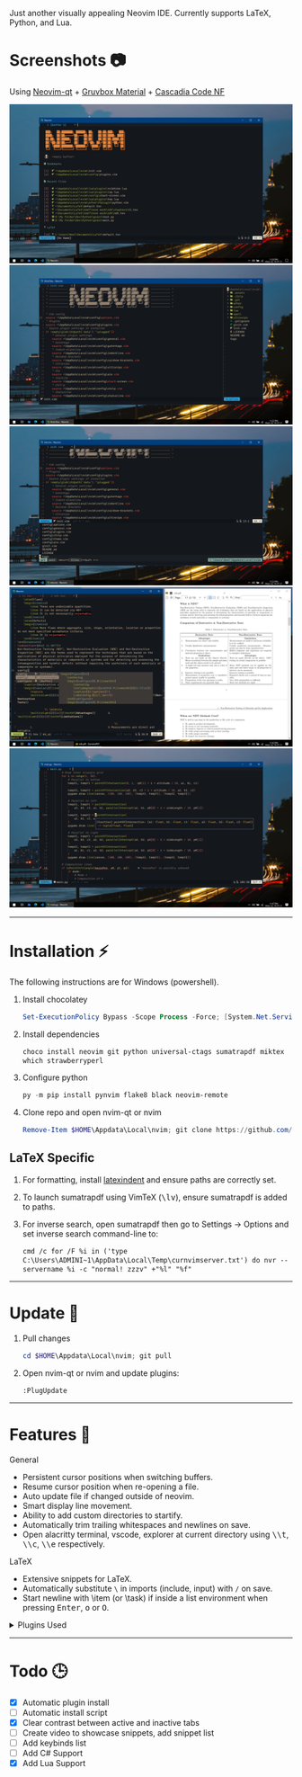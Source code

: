 Just another visually appealing Neovim IDE. Currently supports LaTeX, Python, and Lua.

# Screenshots 📷

Using [Neovim-qt](https://github.com/equalsraf/neovim-qt) + [Gruvbox Material](https://github.com/sainnhe/gruvbox-material) + [Cascadia Code NF](https://www.nerdfonts.com/font-downloads)

![start](.assets/start.png "Startify Start Screen")
![explorer](.assets/explorer.png "NvimTree File Explorer")
![navigation](.assets/finder.png "Ctrl-P Fuzzy Finder")
![tex](.assets/tex.png "LaTeX Preview")
![python](.assets/py.png "Python Preview")

---

# Installation ⚡

The following instructions are for Windows (powershell).

1. Install chocolatey

    ```powershell
    Set-ExecutionPolicy Bypass -Scope Process -Force; [System.Net.ServicePointManager]::SecurityProtocol = [System.Net.ServicePointManager]::SecurityProtocol -bor 3072; iex ((New-Object System.Net.WebClient).DownloadString('https://chocolatey.org/install.ps1'))
    ```

2. Install dependencies

    ```
    choco install neovim git python universal-ctags sumatrapdf miktex which strawberryperl
    ```

3. Configure python

    ```powershell
    py -m pip install pynvim flake8 black neovim-remote
    ```

4. Clone repo and open nvim-qt or nvim

    ```powershell
    Remove-Item $HOME\Appdata\Local\nvim; git clone https://github.com/Neelfrost/dotfiles.git $HOME\Appdata\Local\nvim
    ```

## LaTeX Specific

1. For formatting, install [latexindent](https://github.com/cmhughes/latexindent.pl) and ensure paths are correctly set.
2. To launch sumatrapdf using VimTeX (<kbd>\lv</kbd>), ensure sumatrapdf is added to paths.
3. For inverse search, open sumatrapdf then go to Settings -> Options and set inverse search command-line to:

    ```
    cmd /c for /F %i in ('type C:\Users\ADMINI~1\AppData\Local\Temp\curnvimserver.txt') do nvr --servername %i -c "normal! zzzv" +"%l" "%f"
    ```

---

# Update 🚀

1. Pull changes

    ```powershell
    cd $HOME\Appdata\Local\nvim; git pull
    ```

2. Open nvim-qt or nvim and update plugins:

    ```
    :PlugUpdate
    ```

---

# Features 📃

General

-   Persistent cursor positions when switching buffers.
-   Resume cursor position when re-opening a file.
-   Auto update file if changed outside of neovim.
-   Smart display line movement.
-   Ability to add custom directories to startify.
-   Automatically trim trailing whitespaces and newlines on save.
-   Open alacritty terminal, vscode, explorer at current directory using <kbd>\\\\t</kbd>, <kbd>\\\\c</kbd>, <kbd>\\\\e</kbd> respectively.

LaTeX

-   Extensive snippets for LaTeX.
-   Automatically substitute `\` in imports (include, input) with `/` on save.
-   Start newline with \item (or \task) if inside a list environment when pressing <kbd>Enter</kbd>, <kbd>o</kbd> or <kbd>O</kbd>.

<details>
<summary>Plugins Used</summary>

-   Buffer navigation: [barbar.nvim](https://github.com/romgrk/barbar.nvim)
-   Statusline: [lightline.vim](https://github.com/itchyny/lightline.vim)
-   Start screen: [vim-startify](https://github.com/mhinz/vim-startify)
-   File navigation: [nvim-tree.lua](https://github.com/kyazdani42/nvim-tree.lua)
-   Fuzzy file search: [ctrlp.vim](https://github.com/ctrlpvim/ctrlp.vim)
-   Icons for NvimTree, Startify, bufferline/statusline: [nvim-web-devicons](https://github.com/kyazdani42/nvim-web-devicons), [vim-devicons](https://github.com/ryanoasis/vim-devicons)
-   Syntax highlighting: [vim-polyglot](https://github.com/sheerun/vim-polyglot)
-   Completion: [nvim-compe](https://github.com/hrsh7th/nvim-compe)
-   Language server client: [nvim-lspconfig](https://github.com/neovim/nvim-lspconfig)
-   Cleaner lsp actions: [lspsaga.nvim](https://github.com/glepnir/lspsaga.nvim)
-   Python support: [pyright](https://github.com/microsoft/pyright)
-   Lua support: [sumneko_lua](https://github.com/sumneko/lua-language-server)
-   LaTeX support: [vimtex](https://github.com/lervag/vimtex)
-   Syntax checking and formatting: [ale](https://github.com/dense-analysis/ale)
-   Indent lines: [indent-blankline.nvim](https://github.com/lukas-reineke/indent-blankline.nvim)
-   Auto pair brackets: [auto-pairs](https://github.com/jiangmiao/auto-pairs)
-   Colored matching brackets: [rainbow](https://github.com/luochen1990/rainbow)
-   Python formatter: [black](https://github.com/psf/black)
-   Run commands asynchronously: [asyncrun.vim](https://github.com/skywind3000/asyncrun.vim), [asyncrun.extra](https://github.com/skywind3000/asyncrun.extra)
-   Snippet engine: [ultisnips](https://github.com/SirVer/ultisnips)
-   Snippet collection: [vim-snippets](https://github.com/honza/vim-snippets) _(disabled by default)_
-   Commenting: [vim-commentary](https://github.com/tpope/vim-commentary)
-   Faster motion: [hop.nvim](https://github.com/phaazon/hop.nvim)
-   Tag management: [vim-gutentags](https://github.com/ludovicchabant/vim-gutentags)
-   Repeat actions: [vim-repeat](https://github.com/tpope/vim-repeat)
-   Bracket Operations: [vim-surround](https://github.com/tpope/vim-surround)
-   TitleCase: [vim-titlecase](https://github.com/christoomey/vim-titlecase)
-   Better quickfix: [nvim-bqf](https://github.com/kevinhwang91/nvim-bqf)
-   Aligning: [vim-easy-align](https://github.com/junegunn/vim-easy-align)
-   Spelling errors in quickfix list: [vim-SpellCheck](https://github.com/inkarkat/vim-SpellCheck), [vim-ingo-library](https://github.com/inkarkat/vim-ingo-library)

</details>

<!-- ## Keybinds -->

---

# Todo 🕒

-   [x] Automatic plugin install
-   [ ] Automatic install script
-   [x] Clear contrast between active and inactive tabs
-   [ ] Create video to showcase snippets, add snippet list
-   [ ] Add keybinds list
-   [ ] Add C# Support
-   [x] Add Lua Support
